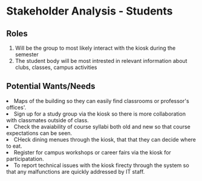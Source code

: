 <h1>Stakeholder Analysis - Students</h1>

<h2>Roles</h2>
<ol>
    <li>Will be the group to most likely interact with the kiosk during the semester</li>
    <li>The student body will be most intrested in relevant information about clubs, classes, campus activities </li>
</ol>
<h2>Potential Wants/Needs</h2>
<o1>
    <li>Maps of the building so they can easily find classrooms or professor's offices'.</li>
    <li>Sign up for a study group via the kiosk so there is more collaboration with classmates outside of class.</li>
    <li>Check the avaiability of course syllabi both old and new so that course expectations can be seen.</li>
    <li>CHeck dining menues through the kiosk, that that they can decide where to eat.</li>
    <li>Register for campus workshops or career fairs via the kiosk for participatation.</li>
    <li>To report technical issues with the kiosk firecty through the system so that any malfunctions are quickly addressed by IT staff.</li>
</o1>
